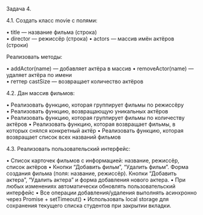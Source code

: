 ﻿Задача 4. 

4.1. Создать класс movie с полями:
 
• title — название фильма (строка) 	
• director — режиссёр (строка)
• actors — массив имён актёров (строки) 

Реализовать методы:
 
• addActor(name) — добавляет актёра в массив 
• removeActor(name) — удаляет актёра по имени	
• геттер castSize — возвращает количество актёров
 
4.2. Дан массив фильмов:
 
• Реализовать функцию, которая группирует фильмы по режиссёру	 
• Реализовать функцию, возвращающую уникальных актёров  
• Реализовать функцию, которая группирует фильмы по количеству актёров 
• Реализовать функцию, которая возвращает фильмы, в которых снялся конкретный актёр 
• Реализовать функцию, которая возвращает список всех названий фильмов
 
4.3. Реализовать пользовательский интерфейс: 
	
• Список карточек фильмов с информацией: название, режиссёр, список актёров 
• Кнопки “Добавить фильм”, “Удалить фильм”. Форма создания фильма (поля: название, режиссёр). Кнопки “Добавить актера”, “Удалить актера” и форма добавления нового актера. 
• При любых изменениях автоматически обновлять пользовательский интерфейс
• Все операции добавления/удаления выполнять асинхронно через Promise + setTimeout() 
• Использовать local storage для сохранения текущего списка студентов при закрытии вкладки.
